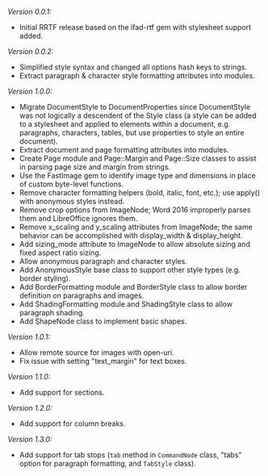 _Version 0.0.1:_

- Initial RRTF release based on the ifad-rtf gem with stylesheet support added.

_Version 0.0.2:_

- Simplified style syntax and changed all options hash keys to strings.
- Extract paragraph & character style formatting attributes into modules.

_Version 1.0.0:_

- Migrate DocumentStyle to DocumentProperties since DocumentStyle was not logically a descendent of the Style class (a style can be added to a stylesheet and applied to elements within a document, e.g. paragraphs, characters, tables, but use properties to style an entire document).
- Extract document and page formatting attributes into modules.
- Create Page module and Page::Margin and Page::Size classes to assist in parsing page size and margin from strings.
- Use the FastImage gem to identify image type and dimensions in place of custom byte-level functions.
- Remove character formatting helpers (bold, italic, font, etc.); use apply() with anonymous styles instead.
- Remove crop options from ImageNode; Word 2016 improperly parses them and LibreOffice ignores them.
- Remove x_scaling and y_scaling attributes from ImageNode; the same behavior can be accomplished with display_width & display_height.
- Add sizing_mode attribute to ImageNode to allow absolute sizing and fixed aspect ratio sizing.
- Allow anonymous paragraph and character styles.
- Add AnonymousStyle base class to support other style types (e.g. border styling).
- Add BorderFormatting module and BorderStyle class to allow border definition on paragraphs and images.
- Add ShadingFormatting module and ShadingStyle class to allow paragraph shading.
- Add ShapeNode class to implement basic shapes.

_Version 1.0.1:_

- Allow remote source for images with open-uri.
- Fix issue with setting "text_margin" for text boxes.

_Version 1.1.0:_

- Add support for sections.

_Version 1.2.0:_

- Add support for column breaks.

_Version 1.3.0:_

- Add support for tab stops (`tab` method in `CommandNode` class, "tabs" option for paragraph formatting, and `TabStyle` class).
